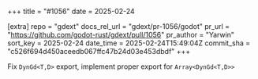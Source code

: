 +++
title = "#1056"
date = 2025-02-24

[extra]
repo = "gdext"
docs_rel_url = "gdext/pr-1056/godot"
pr_url = "https://github.com/godot-rust/gdext/pull/1056"
pr_author = "Yarwin"
sort_key = 2025-02-24
date_time = 2025-02-24T15:49:04Z
commit_sha = "c526f694d450aceedb067ffc47b24d03e453dbdf"
+++

Fix `DynGd<T,D>` export, implement proper export for `Array<DynGd<T,D>>`
